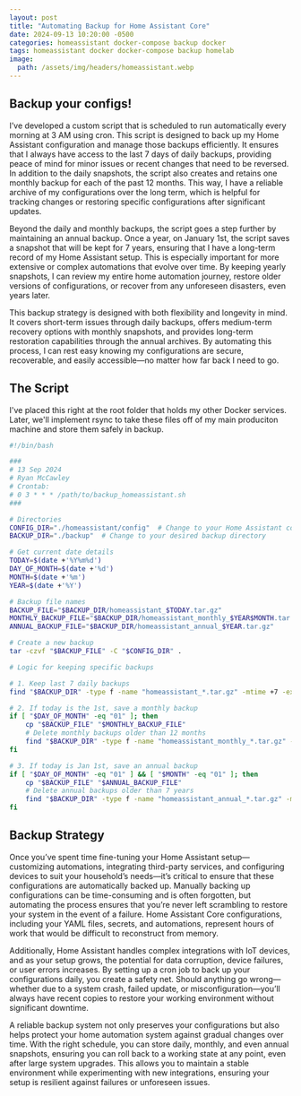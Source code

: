 ```yaml
---
layout: post
title: "Automating Backup for Home Assistant Core"
date: 2024-09-13 10:20:00 -0500
categories: homeassistant docker-compose backup docker
tags: homeassistant docker docker-compose backup homelab
image:
  path: /assets/img/headers/homeassistant.webp
---
```


## Backup your configs!
I’ve developed a custom script that is scheduled to run automatically every morning at 3 AM using cron. This script is designed to back up my Home Assistant configuration and manage those backups efficiently. It ensures that I always have access to the last 7 days of daily backups, providing peace of mind for minor issues or recent changes that need to be reversed. In addition to the daily snapshots, the script also creates and retains one monthly backup for each of the past 12 months. This way, I have a reliable archive of my configurations over the long term, which is helpful for tracking changes or restoring specific configurations after significant updates.

Beyond the daily and monthly backups, the script goes a step further by maintaining an annual backup. Once a year, on January 1st, the script saves a snapshot that will be kept for 7 years, ensuring that I have a long-term record of my Home Assistant setup. This is especially important for more extensive or complex automations that evolve over time. By keeping yearly snapshots, I can review my entire home automation journey, restore older versions of configurations, or recover from any unforeseen disasters, even years later.

This backup strategy is designed with both flexibility and longevity in mind. It covers short-term issues through daily backups, offers medium-term recovery options with monthly snapshots, and provides long-term restoration capabilities through the annual archives. By automating this process, I can rest easy knowing my configurations are secure, recoverable, and easily accessible—no matter how far back I need to go.


## The Script

I've placed this right at the root folder that holds my other Docker services. Later, we'll implement rsync to take these files off of my main produciton machine and store them safely in backup.

``` bash
#!/bin/bash

###
# 13 Sep 2024
# Ryan McCawley
# Crontab:
# 0 3 * * * /path/to/backup_homeassistant.sh
###

# Directories
CONFIG_DIR="./homeassistant/config"  # Change to your Home Assistant config directory
BACKUP_DIR="./backup"  # Change to your desired backup directory

# Get current date details
TODAY=$(date +'%Y%m%d')
DAY_OF_MONTH=$(date +'%d')
MONTH=$(date +'%m')
YEAR=$(date +'%Y')

# Backup file names
BACKUP_FILE="$BACKUP_DIR/homeassistant_$TODAY.tar.gz"
MONTHLY_BACKUP_FILE="$BACKUP_DIR/homeassistant_monthly_$YEAR$MONTH.tar.gz"
ANNUAL_BACKUP_FILE="$BACKUP_DIR/homeassistant_annual_$YEAR.tar.gz"

# Create a new backup
tar -czvf "$BACKUP_FILE" -C "$CONFIG_DIR" .

# Logic for keeping specific backups

# 1. Keep last 7 daily backups
find "$BACKUP_DIR" -type f -name "homeassistant_*.tar.gz" -mtime +7 -exec rm {} \;

# 2. If today is the 1st, save a monthly backup
if [ "$DAY_OF_MONTH" -eq "01" ]; then
    cp "$BACKUP_FILE" "$MONTHLY_BACKUP_FILE"
    # Delete monthly backups older than 12 months
    find "$BACKUP_DIR" -type f -name "homeassistant_monthly_*.tar.gz" -mtime +365 -exec rm {} \;
fi

# 3. If today is Jan 1st, save an annual backup
if [ "$DAY_OF_MONTH" -eq "01" ] && [ "$MONTH" -eq "01" ]; then
    cp "$BACKUP_FILE" "$ANNUAL_BACKUP_FILE"
    # Delete annual backups older than 7 years
    find "$BACKUP_DIR" -type f -name "homeassistant_annual_*.tar.gz" -mtime +2555 -exec rm {} \;
fi
```

## Backup Strategy
Once you’ve spent time fine-tuning your Home Assistant setup—customizing automations, integrating third-party services, and configuring devices to suit your household’s needs—it’s critical to ensure that these configurations are automatically backed up. Manually backing up configurations can be time-consuming and is often forgotten, but automating the process ensures that you’re never left scrambling to restore your system in the event of a failure. Home Assistant Core configurations, including your YAML files, secrets, and automations, represent hours of work that would be difficult to reconstruct from memory.

Additionally, Home Assistant handles complex integrations with IoT devices, and as your setup grows, the potential for data corruption, device failures, or user errors increases. By setting up a cron job to back up your configurations daily, you create a safety net. Should anything go wrong—whether due to a system crash, failed update, or misconfiguration—you’ll always have recent copies to restore your working environment without significant downtime.

A reliable backup system not only preserves your configurations but also helps protect your home automation system against gradual changes over time. With the right schedule, you can store daily, monthly, and even annual snapshots, ensuring you can roll back to a working state at any point, even after large system upgrades. This allows you to maintain a stable environment while experimenting with new integrations, ensuring your setup is resilient against failures or unforeseen issues.​